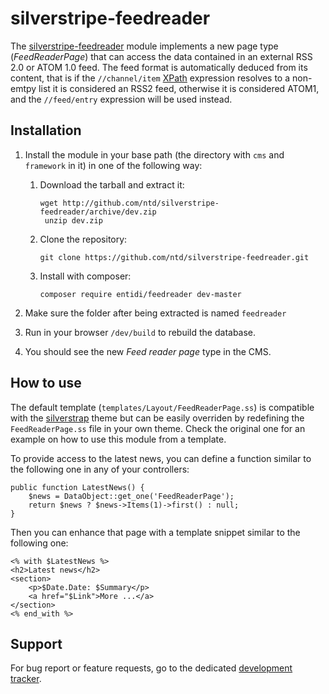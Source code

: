 silverstripe-feedreader
=======================

The [silverstripe-feedreader](http://silverstripe.entidi.com/) module
implements a new page type (*FeedReaderPage*) that can access the data
contained in an external RSS 2.0 or ATOM 1.0 feed. The feed format is
automatically deduced from its content, that is if the `//channel/item`
[XPath](http://www.w3.org/TR/xpath/) expression resolves to a non-emtpy
list it is considered an RSS2 feed, otherwise it is considered ATOM1,
and the `//feed/entry` expression will be used instead.

Installation
------------

1. Install the module in your base path (the directory with `cms` and
   `framework` in it) in one of the following way:
    1. Download the tarball and extract it:<br>
        <pre><code>wget http://github.com/ntd/silverstripe-feedreader/archive/dev.zip
        unzip dev.zip</code></pre>
    2. Clone the repository:<br>
        <pre><code>git clone https://github.com/ntd/silverstripe-feedreader.git</code></pre>
    3. Install with composer:<br>
        <pre><code>composer require entidi/feedreader dev-master</code></pre>

2. Make sure the folder after being extracted is named `feedreader`
3. Run in your browser `/dev/build` to rebuild the database.
4. You should see the new _Feed reader page_ type in the CMS.


How to use
----------

The default template (`templates/Layout/FeedReaderPage.ss`) is
compatible with the [silverstrap](http://dev.entidi.com/p/silverstrap/)
theme but can be easily overriden by redefining the `FeedReaderPage.ss`
file in your own theme. Check the original one for an example on how to
use this module from a template.

To provide access to the latest news, you can define a function similar
to the following one in any of your controllers:

    public function LatestNews() {
        $news = DataObject::get_one('FeedReaderPage');
        return $news ? $news->Items(1)->first() : null;
    }

Then you can enhance that page with a template snippet similar to the
following one:

    <% with $LatestNews %>
    <h2>Latest news</h2>
    <section>
        <p>$Date.Date: $Summary</p>
        <a href="$Link">More ...</a>
    </section>
    <% end_with %>

Support
-------

For bug report or feature requests, go to the dedicated [development
tracker](http://dev.entidi.com/p/silverstripe-feedreader/).
